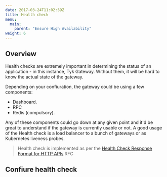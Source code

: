 ```yaml
---
date: 2017-03-24T11:02:59Z
title: Health check
menu:
  main:
    parent: "Ensure High Availability"
weight: 6
---
```


## <a name="overview"></a>Overview

Health checks are extremely important in determining the status of an
application - in this instance, Tyk Gateway. Without them, it will be hard to
know the actual state of the gateway.

Depending on your confiuration, the gateway could be using a few components:

- Dashboard.
- RPC
- Redis (compulsory).

Any of these components could go down at any given point and it'd be great to
understand if the gateway is currently usable or not. A good usage of the Health
check is a load balancer to a bunch of gateways or as Kubernetes liveness
probes.

> Health check is implemented as per the [Health Check Response Format for HTTP APIs](https://tools.ietf.org/id/draft-inadarei-api-health-check-01.html) RFC


## <a name="configuration"></a> Confiure health check
